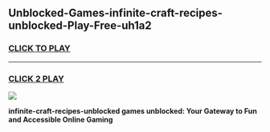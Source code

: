 
## Unblocked-Games-infinite-craft-recipes-unblocked-Play-Free-uh1a2
<h3>
<a href="https://premium76.site?title=infinite-craft-recipes-unblocked&ref=10A">CLICK TO PLAY</a></h3>
<hr>

<h3>
<a href="https://premium76.site?title=infinite-craft-recipes-unblocked&ref=10A">CLICK 2 PLAY</a>
  
</h3>

<a href="https://premium76.site?title=infinite-craft-recipes-unblocked&ref=10A"><img src="https://clearcache.store/games.png"></a>


**infinite-craft-recipes-unblocked games unblocked: Your Gateway to Fun and Accessible Online Gaming**
